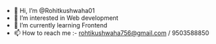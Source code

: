 - 👋 Hi, I’m @Rohitkushwaha01
- 👀 I’m interested in Web development
- 🌱 I’m currently learning Frontend
- 📫 How to reach me :- rohtikushwaha756@gmail.com / 9503588850
